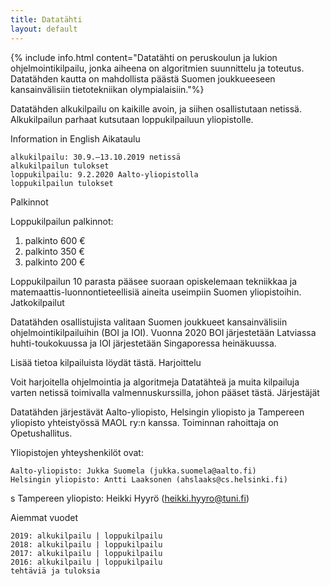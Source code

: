 ```yaml
---
title: Datatähti
layout: default
---
```


{%  include info.html content="Datatähti on peruskoulun ja lukion ohjelmointikilpailu, jonka aiheena on algoritmien suunnittelu ja toteutus. Datatähden kautta on mahdollista päästä Suomen joukkueeseen kansainvälisiin tietotekniikan olympialaisiin."%}

Datatähden alkukilpailu on kaikille avoin, ja siihen osallistutaan netissä. Alkukilpailun parhaat kutsutaan loppukilpailuun yliopistolle.

Information in English
Aikataulu

    alkukilpailu: 30.9.–13.10.2019 netissä
    alkukilpailun tulokset
    loppukilpailu: 9.2.2020 Aalto-yliopistolla
    loppukilpailun tulokset 

Palkinnot

Loppukilpailun palkinnot:
1. palkinto	600 €
2. palkinto	350 €
3. palkinto	200 €

Loppukilpailun 10 parasta pääsee suoraan opiskelemaan tekniikkaa ja matemaattis-luonnontieteellisiä aineita useimpiin Suomen yliopistoihin.
Jatkokilpailut

Datatähden osallistujista valitaan Suomen joukkueet kansainvälisiin ohjelmointikilpailuihin (BOI ja IOI). Vuonna 2020 BOI järjestetään Latviassa huhti-toukokuussa ja IOI järjestetään Singaporessa heinäkuussa.

Lisää tietoa kilpailuista löydät tästä.
Harjoittelu

Voit harjoitella ohjelmointia ja algoritmeja Datatähteä ja muita kilpailuja varten netissä toimivalla valmennuskurssilla, johon pääset tästä.
Järjestäjät

Datatähden järjestävät Aalto-yliopisto, Helsingin yliopisto ja Tampereen yliopisto yhteistyössä MAOL ry:n kanssa. Toiminnan rahoittaja on Opetushallitus.

Yliopistojen yhteyshenkilöt ovat:

    Aalto-yliopisto: Jukka Suomela (jukka.suomela@aalto.fi)
    Helsingin yliopisto: Antti Laaksonen (ahslaaks@cs.helsinki.fi)
  s  Tampereen yliopisto: Heikki Hyyrö (heikki.hyyro@tuni.fi) 

Aiemmat vuodet

    2019: alkukilpailu | loppukilpailu
    2018: alkukilpailu | loppukilpailu
    2017: alkukilpailu | loppukilpailu
    2016: alkukilpailu | loppukilpailu
    tehtäviä ja tuloksia 